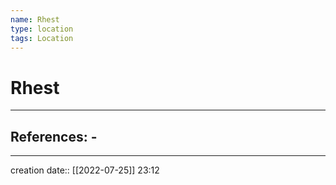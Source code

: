 ```yaml
---
name: Rhest
type: location
tags: Location
---
```


# Rhest 

___ 
## References: - 
--- 
creation date:: [[2022-07-25]] 23:12